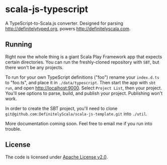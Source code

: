 # scala-js-typescript

A TypeScript-to-Scala.js converter. 
Designed for parsing http://definitelytyped.org, powers http://definitelyscala.com.

## Running

Right now the whole thing is a giant Scala Play Framework app that expects certain directories.
You can run the freshly-cloned repository with `SBT`, but there won't be any projects.

To run for your own TypeScript definitions ("foo") rename your `index.d.ts` to "foo.ts", and place it in `./data/typescript`.
Then start the app with `sbt run`, and open [http://localhost:9000](). Select `Project List`, then your project.
You'll see options to parse, build, and publish your project. Publishing won't work.

In order to create the SBT project, you'll need to clone `git@github.com:DefinitelyScala/scala-js-template.git` into `./util`.

More documentation coming soon. Feel free to email me if you run into trouble.

## License

The code is licensed under [Apache License v2.0](http://www.apache.org/licenses/LICENSE-2.0).
